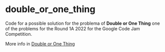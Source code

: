 # double_or_one_thing

Code for a possible solution for the problema of **Double or One Thing** one of the problems for the Round 1A 2022 for the Google Code Jam Competition.

More info in [Double or One Thing](https://codingcompetitions.withgoogle.com/codejam/round/0000000000877ba5/0000000000aa8e9c)
